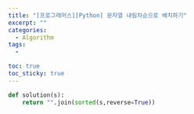 ```yaml
---
title: "[프로그래머스][Python] 문자열 내림차순으로 배치하기"
excerpt: ""
categories:
  - Algorithm
tags:
  - 

toc: true
toc_sticky: true
---   
```


```python
def solution(s):
    return "".join(sorted(s,reverse=True))
```